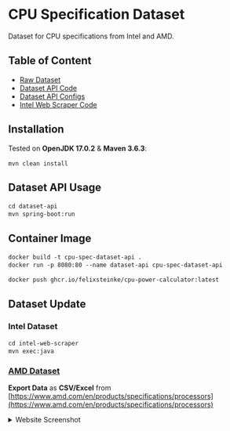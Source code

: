 # CPU Specification Dataset

Dataset for CPU specifications from Intel and AMD.

## Table of Content

* [Raw Dataset](dataset)
* [Dataset API Code](dataset-api/src/main/java/cpu/spec/dataset/api)
* [Dataset API Configs](dataset-api/src/main/resources)
* [Intel Web Scraper Code](intel-web-scraper/src/main/java/cpu/spec/scraper)

## Installation

Tested on __OpenJDK 17.0.2__ & __Maven 3.6.3__:

```shell
mvn clean install
```

## Dataset API Usage

```shell
cd dataset-api
mvn spring-boot:run
```

## Container Image

```shell
docker build -t cpu-spec-dataset-api .
docker run -p 8080:80 --name dataset-api cpu-spec-dataset-api
```

```shell
docker push ghcr.io/felixsteinke/cpu-power-calculator:latest
```

## Dataset Update

### Intel Dataset

```shell
cd intel-web-scraper
mvn exec:java
```

### [AMD Dataset](dataset/amd-cpus.csv)

__Export Data__ as __CSV/Excel__
from [https://www.amd.com/en/products/specifications/processors](https://www.amd.com/en/products/specifications/processors)

<details>
  <summary>Website Screenshot</summary>

![amd-csv-export](.docs/amd-csv-export.png)

</details>

